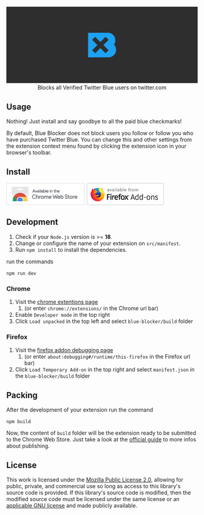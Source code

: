 <p align="center">
	<img src="https://github.com/kheina-com/blue-blocker/raw/main/assets/marquee.png" alt="Blue Blocker Logo">
	<br>
	Blocks all Verified Twitter Blue users on twitter.com
</p>

## Usage

Nothing! Just install and say goodbye to all the paid blue checkmarks!

By default, Blue Blocker does not block users you follow or follow you who have purchased Twitter Blue. You can change this and other settings from the extension context menu found by clicking the extension icon in your browser's toolbar.

## Install

[![Available from Chrome Webstore](assets/chrome.png)](https://chrome.google.com/webstore/detail/blue-blocker/jgpjphkbfjhlbajmmcoknjjppoamhpmm)
[![Available from Firefox Add-ons](assets/firefox.png)](https://addons.mozilla.org/en-US/firefox/addon/blue-blocker/)

## Development

1. Check if your `Node.js` version is >= **18**.
2. Change or configure the name of your extension on `src/manifest`.
3. Run `npm install` to install the dependencies.

run the commands

```shell
npm run dev
```

### Chrome

1. Visit the [chrome extentions page](chrome://extensions/)
   1. (or enter `chrome://extensions/` in the Chrome url bar)
2. Enable `Developer mode` in the top right
3. Click `Load unpacked` in the top left and select `blue-blocker/build` folder

### Firefox

1. Visit the [firefox addon debugging page](about:debugging#/runtime/this-firefox)
   1. (or enter `about:debugging#/runtime/this-firefox` in the Firefox url bar)
2. Click `Load Temporary Add-on` in the top right and select `manifest.json` in the `blue-blocker/build` folder

## Packing

After the development of your extension run the command

```shell
npm build
```

Now, the content of `build` folder will be the extension ready to be submitted to the Chrome Web Store. Just take a look at the [official guide](https://developer.chrome.com/webstore/publish) to more infos about publishing.

## License

This work is licensed under the [Mozilla Public License 2.0](https://choosealicense.com/licenses/mpl-2.0/), allowing for public, private, and commercial use so long as access to this library's source code is provided. If this library's source code is modified, then the modified source code must be licensed under the same license or an [applicable GNU license](https://www.mozilla.org/en-US/MPL/2.0/#1.12) and made publicly available.
